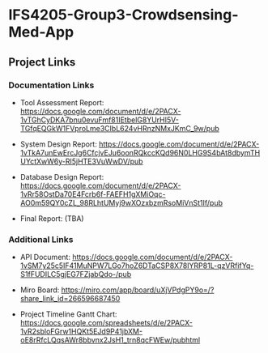 # IFS4205-Group3-Crowdsensing-Med-App

## Project Links

### Documentation Links

- Tool Assessment Report: https://docs.google.com/document/d/e/2PACX-1vTGhCyDKA7bnu0evuFmf81IEtbelG8YUrHI5V-TGfqEQGkW1FVproLme3CIbL624vHRnzNMxJKmC_9w/pub

- System Design Report: https://docs.google.com/document/d/e/2PACX-1vTkA7unEwErcJg6CfcjvEJu6oonRQkccKQd96N0LHG9S4bAt8dbymTHUYctXwW6y-RI5jHTE3VuWwDV/pub

- Database Design Report:
  https://docs.google.com/document/d/e/2PACX-1vRr58OstDa70E4Fcrb6f-FAEFH1gXMiOqc-AO0m59QY0cZL_98RLhtUMyj9wXOzxbzmRsoMiVnSt1If/pub

- Final Report: (TBA)

### Additional Links

- API Document:
  https://docs.google.com/document/d/e/2PACX-1vSM7y25c5IF41MuNPW7LGo7hoZ6DTaCSP8X78IYRP81L-qzVRfifYq-S1fFUDILC5gjEG7FZjabQdo-/pub

- Miro Board:
  https://miro.com/app/board/uXjVPdgPY9o=/?share_link_id=266596687450

- Project Timeline Gantt Chart:
  https://docs.google.com/spreadsheets/d/e/2PACX-1vR2sbloFGrw1HQKt5EJd9P41jbXM-oE8rRfcLQqsAWr8bbvnx2JsH1_trn8qcFWEw/pubhtml
